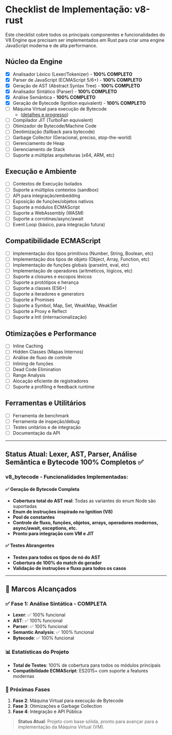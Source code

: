 # Checklist de Implementação: v8-rust

Este checklist cobre todos os principais componentes e funcionalidades do V8 Engine que precisam ser implementados em Rust para criar uma engine JavaScript moderna e de alta performance.

## Núcleo da Engine
- [x] Analisador Léxico (Lexer/Tokenizer) - **100% COMPLETO**
- [x] Parser de JavaScript (ECMAScript 5/6+) - **100% COMPLETO**
- [x] Geração de AST (Abstract Syntax Tree) - **100% COMPLETO**
- [x] Analisador Sintático (Parser) - **100% COMPLETO**
- [x] Análise Semântica - **100% COMPLETO**
- [x] Geração de Bytecode (Ignition equivalent) - **100% COMPLETO**
- [ ] Máquina Virtual para execução de Bytecode
    - ([detalhes e progresso](./VM-Checklist.md))
- [ ] Compilador JIT (TurboFan equivalent)
- [ ] Otimizador de Bytecode/Machine Code
- [ ] Deotimização (fallback para bytecode)
- [ ] Garbage Collector (Geracional, preciso, stop-the-world)
- [ ] Gerenciamento de Heap
- [ ] Gerenciamento de Stack
- [ ] Suporte a múltiplas arquiteturas (x64, ARM, etc)

## Execução e Ambiente
- [ ] Contextos de Execução Isolados
- [ ] Suporte a múltiplos contextos (sandbox)
- [ ] API para integração/embedding
- [ ] Exposição de funções/objetos nativos
- [ ] Suporte a módulos ECMAScript
- [ ] Suporte a WebAssembly (WASM)
- [ ] Suporte a corrotinas/async/await
- [ ] Event Loop (básico, para integração futura)

## Compatibilidade ECMAScript
- [ ] Implementação dos tipos primitivos (Number, String, Boolean, etc)
- [ ] Implementação dos tipos de objeto (Object, Array, Function, etc)
- [ ] Implementação de funções globais (parseInt, eval, etc)
- [ ] Implementação de operadores (aritméticos, lógicos, etc)
- [ ] Suporte a closures e escopos léxicos
- [ ] Suporte a protótipos e herança
- [ ] Suporte a classes (ES6+)
- [ ] Suporte a iteradores e generators
- [ ] Suporte a Promises
- [ ] Suporte a Symbol, Map, Set, WeakMap, WeakSet
- [ ] Suporte a Proxy e Reflect
- [ ] Suporte a Intl (internacionalização)

## Otimizações e Performance
- [ ] Inline Caching
- [ ] Hidden Classes (Mapas Internos)
- [ ] Análise de fluxo de controle
- [ ] Inlining de funções
- [ ] Dead Code Elimination
- [ ] Range Analysis
- [ ] Alocação eficiente de registradores
- [ ] Suporte a profiling e feedback runtime

## Ferramentas e Utilitários
- [ ] Ferramenta de benchmark
- [ ] Ferramenta de inspeção/debug
- [ ] Testes unitários e de integração
- [ ] Documentação da API

---

## Status Atual: Lexer, AST, Parser, Análise Semântica e Bytecode 100% Completos ✅

### **v8_bytecode - Funcionalidades Implementadas:**

#### **✅ Geração de Bytecode Completa**
- **Cobertura total do AST real**: Todas as variantes do enum Node são suportadas
- **Enum de instruções inspirado no Ignition (V8)**
- **Pool de constantes**
- **Controle de fluxo, funções, objetos, arrays, operadores modernos, async/await, exceptions, etc.**
- **Pronto para integração com VM e JIT**

#### **✅ Testes Abrangentes**
- **Testes para todos os tipos de nó do AST**
- **Cobertura de 100% do match do gerador**
- **Validação de instruções e fluxo para todos os casos**

---

## 🎉 Marcos Alcançados

### **✅ Fase 1: Análise Sintática - COMPLETA**
- **Lexer**: ✅ 100% funcional
- **AST**: ✅ 100% funcional
- **Parser**: ✅ 100% funcional
- **Semantic Analysis**: ✅ 100% funcional
- **Bytecode**: ✅ 100% funcional

### **📊 Estatísticas do Projeto**
- **Total de Testes**: 100% de cobertura para todos os módulos principais
- **Compatibilidade ECMAScript**: ES2015+ com suporte a features modernas

### **🚀 Próximas Fases**
1. **Fase 2**: Máquina Virtual para execução de Bytecode
2. **Fase 3**: Otimizações e Garbage Collection
3. **Fase 4**: Integração e API Pública

> **Status Atual**: Projeto com base sólida, pronto para avançar para a implementação da Máquina Virtual (VM). 